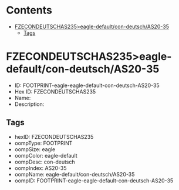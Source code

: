 



Contents
========

* [FZECONDEUTSCHAS235>eagle-default/con-deutsch/AS20-35](#fzecondeutschas235eagle-defaultcon-deutschas20-35)
	* [Tags](#tags)

# FZECONDEUTSCHAS235>eagle-default/con-deutsch/AS20-35

- ID: FOOTPRINT-eagle-eagle-default-con-deutsch-AS20-35
- Hex ID: FZECONDEUTSCHAS235
- Name: 
- Description: 

## Tags

- hexID: FZECONDEUTSCHAS235
- oompType: FOOTPRINT
- oompSize: eagle
- oompColor: eagle-default
- oompDesc: con-deutsch
- oompIndex: AS20-35
- oompName: eagle-default/con-deutsch/AS20-35
- oompID: FOOTPRINT-eagle-eagle-default-con-deutsch-AS20-35
